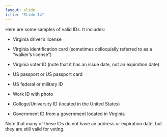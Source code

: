 ```yaml
---
layout: slide
title: "Slide 14"
---
```


Here are some samples of valid IDs. It includes:

- Virginia driver’s license

- Virginia identification card (sometimes colloquially referred to as a “walker’s license”)

- Virginia voter ID (note that it has an issue date, not an expiration date)

- US passport or US passport card

- US federal or military ID

- Work ID with photo

- College/University ID (located in the United States)

- Government ID from a government located in Virginia

Note that many of these IDs do not have an address or expiration date, but they are still valid for voting.